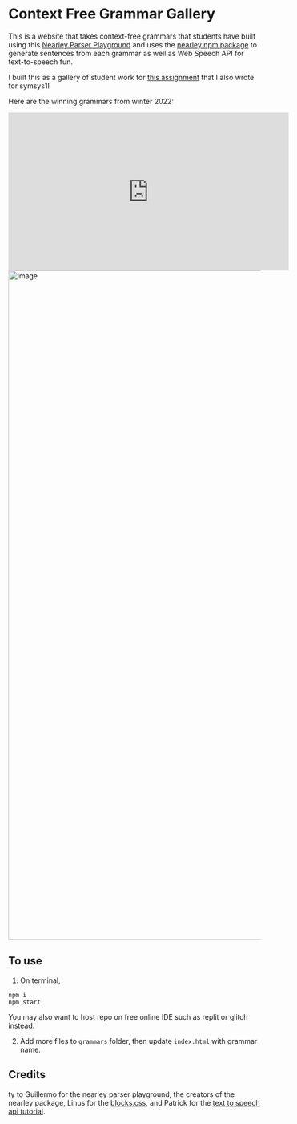 # Context Free Grammar Gallery

This is a website that takes context-free grammars that students have built using this [Nearley Parser Playground](https://omrelli.ug/nearley-playground/) and uses the [nearley npm package](https://www.npmjs.com/package/nearley) to generate sentences from each grammar as well as Web Speech API for text-to-speech fun.

I built this as a gallery of student work for [this assignment](https://docs.google.com/document/d/1Ld3np4gpDrVmVDXXdS4xg0Z5-_5ICO3Rig-dVE5M-z4/edit?usp=sharing) that I also wrote for symsys1! 

Here are the winning grammars from winter 2022:

<iframe width="560" height="315" src="https://www.youtube.com/embed/30jhWotqxhA" title="YouTube video player" frameborder="0" allow="accelerometer; autoplay; clipboard-write; encrypted-media; gyroscope; picture-in-picture" allowfullscreen></iframe>

<img width="1335" alt="image" src="https://user-images.githubusercontent.com/26272095/137962447-b0131652-7d50-489a-b4a6-5661e362fec1.png">

## To use

1. On terminal, 
```
npm i
npm start
```
You may also want to host repo on free online IDE such as replit or glitch instead. 

2. Add more files to `grammars` folder, then update `index.html` with grammar name.

## Credits

ty to Guillermo for the nearley parser playground, the creators of the nearley package, Linus for the [blocks.css](https://thesephist.github.io/blocks.css/), and Patrick for the [text to speech api tutorial](https://www.twilio.com/blog/speech-to-text-browser-web-speech-api).
